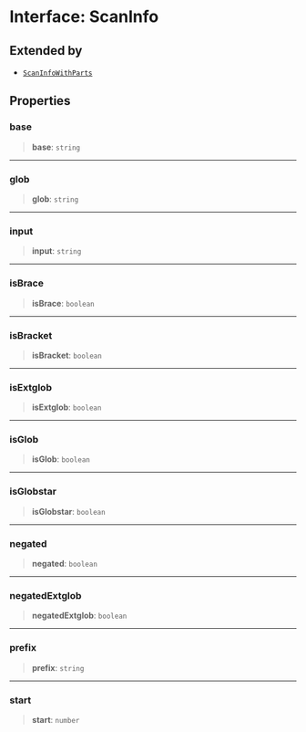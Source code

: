 # Interface: ScanInfo

## Extended by

- [`ScanInfoWithParts`](ScanInfoWithParts.md)

## Properties

### base

> **base**: `string`

***

### glob

> **glob**: `string`

***

### input

> **input**: `string`

***

### isBrace

> **isBrace**: `boolean`

***

### isBracket

> **isBracket**: `boolean`

***

### isExtglob

> **isExtglob**: `boolean`

***

### isGlob

> **isGlob**: `boolean`

***

### isGlobstar

> **isGlobstar**: `boolean`

***

### negated

> **negated**: `boolean`

***

### negatedExtglob

> **negatedExtglob**: `boolean`

***

### prefix

> **prefix**: `string`

***

### start

> **start**: `number`

